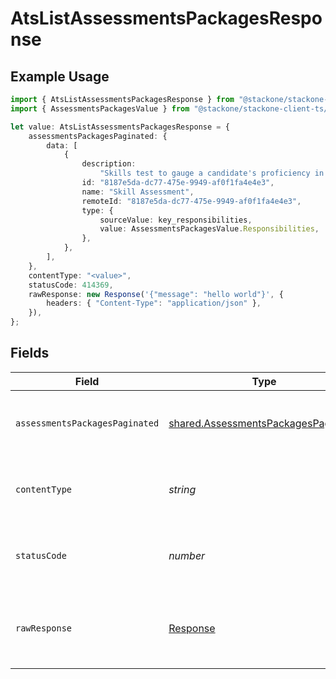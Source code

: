 # AtsListAssessmentsPackagesResponse

## Example Usage

```typescript
import { AtsListAssessmentsPackagesResponse } from "@stackone/stackone-client-ts/sdk/models/operations";
import { AssessmentsPackagesValue } from "@stackone/stackone-client-ts/sdk/models/shared";

let value: AtsListAssessmentsPackagesResponse = {
    assessmentsPackagesPaginated: {
        data: [
            {
                description:
                    "Skills test to gauge a candidate's proficiency in job-specific skills",
                id: "8187e5da-dc77-475e-9949-af0f1fa4e4e3",
                name: "Skill Assessment",
                remoteId: "8187e5da-dc77-475e-9949-af0f1fa4e4e3",
                type: {
                    sourceValue: key_responsibilities,
                    value: AssessmentsPackagesValue.Responsibilities,
                },
            },
        ],
    },
    contentType: "<value>",
    statusCode: 414369,
    rawResponse: new Response('{"message": "hello world"}', {
        headers: { "Content-Type": "application/json" },
    }),
};
```

## Fields

| Field                                                                                             | Type                                                                                              | Required                                                                                          | Description                                                                                       |
| ------------------------------------------------------------------------------------------------- | ------------------------------------------------------------------------------------------------- | ------------------------------------------------------------------------------------------------- | ------------------------------------------------------------------------------------------------- |
| `assessmentsPackagesPaginated`                                                                    | [shared.AssessmentsPackagesPaginated](../../../sdk/models/shared/assessmentspackagespaginated.md) | :heavy_minus_sign:                                                                                | The list of assessments packages was retrieved.                                                   |
| `contentType`                                                                                     | *string*                                                                                          | :heavy_check_mark:                                                                                | HTTP response content type for this operation                                                     |
| `statusCode`                                                                                      | *number*                                                                                          | :heavy_check_mark:                                                                                | HTTP response status code for this operation                                                      |
| `rawResponse`                                                                                     | [Response](https://developer.mozilla.org/en-US/docs/Web/API/Response)                             | :heavy_check_mark:                                                                                | Raw HTTP response; suitable for custom response parsing                                           |